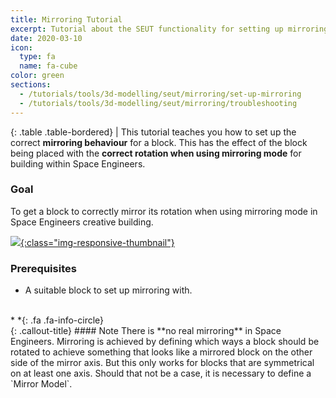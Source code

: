 ```yaml
---
title: Mirroring Tutorial
excerpt: Tutorial about the SEUT functionality for setting up mirroring for blocks.
date: 2020-03-10
icon:
  type: fa
  name: fa-cube
color: green
sections:
  - /tutorials/tools/3d-modelling/seut/mirroring/set-up-mirroring
  - /tutorials/tools/3d-modelling/seut/mirroring/troubleshooting
---
```


<div class="table-responsive">

{: .table .table-bordered}
| This tutorial teaches you how to set up the correct **mirroring behaviour** for a block. This has the effect of the block being placed with the **correct rotation when using mirroring mode** for building within Space Engineers.

</div>

### Goal
To get a block to correctly mirror its rotation when using mirroring mode in Space Engineers creative building.

[![](/modding-reference/assets/images/tutorials/seut/interaction-highlight_goal.png){:class="img-responsive-thumbnail"}](/modding-reference/assets/images/tutorials/seut/mirroring_goal.png)

### Prerequisites
* A suitable block to set up mirroring with.
<br><br/>
<div class="callout-block callout-info"><div class="icon-holder">*&nbsp;*{: .fa .fa-info-circle}
</div><div class="content">
{: .callout-title}
#### Note
There is **no real mirroring** in Space Engineers. Mirroring is achieved by defining which ways a block should be rotated to achieve something that looks like a mirrored block on the other side of the mirror axis. But this only works for blocks that are symmetrical on at least one axis. Should that not be a case, it is necessary to define a `Mirror Model`.
</div></div>

<br><br/>